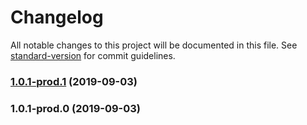 # Changelog

All notable changes to this project will be documented in this file. See [standard-version](https://github.com/conventional-changelog/standard-version) for commit guidelines.

### [1.0.1-prod.1](https://github.com/qianzhaoy/taor-bug__loop-render/compare/v1.0.1-prod.0...v1.0.1-prod.1) (2019-09-03)



### 1.0.1-prod.0 (2019-09-03)
